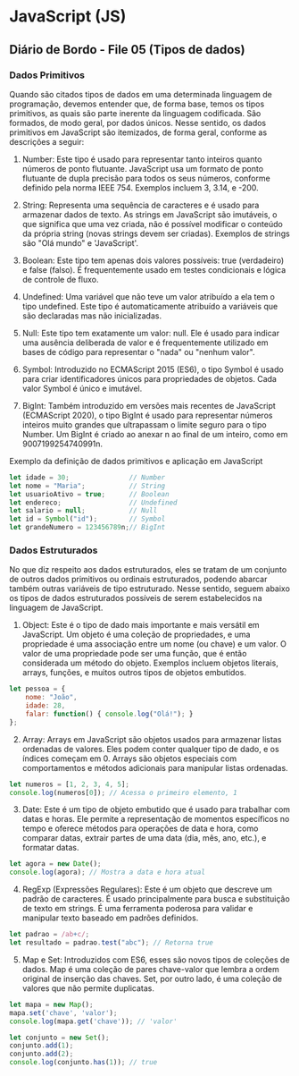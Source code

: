 # JavaScript (JS)
## Diário de Bordo - File 05 (Tipos de dados)
### Dados Primitivos

Quando são citados tipos de dados em uma determinada linguagem de programação, devemos entender que, de forma base, temos os tipos primitivos, as quais são parte inerente da linguagem codificada. Sâo formados, de modo geral, por dados únicos.
Nesse sentido, os dados primitivos em JavaScript são itemizados, de forma geral, conforme as descrições a seguir:

1. Number: Este tipo é usado para representar tanto inteiros quanto números de ponto flutuante. JavaScript usa um formato de ponto flutuante de dupla precisão para todos os seus números, conforme definido pela norma IEEE 754. Exemplos incluem 3, 3.14, e -200.

2. String: Representa uma sequência de caracteres e é usado para armazenar dados de texto. As strings em JavaScript são imutáveis, o que significa que uma vez criada, não é possível modificar o conteúdo da própria string (novas strings devem ser criadas). Exemplos de strings são "Olá mundo" e 'JavaScript'.

3. Boolean: Este tipo tem apenas dois valores possíveis: true (verdadeiro) e false (falso). É frequentemente usado em testes condicionais e lógica de controle de fluxo.

4. Undefined: Uma variável que não teve um valor atribuído a ela tem o tipo undefined. Este tipo é automaticamente atribuído a variáveis que são declaradas mas não inicializadas.

5. Null: Este tipo tem exatamente um valor: null. Ele é usado para indicar uma ausência deliberada de valor e é frequentemente utilizado em bases de código para representar o "nada" ou "nenhum valor".

6. Symbol: Introduzido no ECMAScript 2015 (ES6), o tipo Symbol é usado para criar identificadores únicos para propriedades de objetos. Cada valor Symbol é único e imutável.

7. BigInt: Também introduzido em versões mais recentes de JavaScript (ECMAScript 2020), o tipo BigInt é usado para representar números inteiros muito grandes que ultrapassam o limite seguro para o tipo Number. Um BigInt é criado ao anexar n ao final de um inteiro, como em 9007199254740991n.

Exemplo da definição de dados primitivos e aplicação em JavaScript

~~~javascript
let idade = 30;               // Number
let nome = "Maria";           // String
let usuarioAtivo = true;      // Boolean
let endereco;                 // Undefined
let salario = null;           // Null
let id = Symbol("id");        // Symbol
let grandeNumero = 123456789n;// BigInt
~~~


### Dados Estruturados
No que diz respeito aos dados estruturados, eles se tratam de um conjunto de outros dados primitivos ou ordinais estruturados, podendo abarcar também outras variáveis de tipo estruturado. Nesse sentido, seguem abaixo os tipos de dados estruturados possíveis de serem estabelecidos na linguagem de JavaScript.

1. Object: Este é o tipo de dado mais importante e mais versátil em JavaScript. Um objeto é uma coleção de propriedades, e uma propriedade é uma associação entre um nome (ou chave) e um valor. O valor de uma propriedade pode ser uma função, que é então considerada um método do objeto. Exemplos incluem objetos literais, arrays, funções, e muitos outros tipos de objetos embutidos.

~~~javascript
let pessoa = {
    nome: "João",
    idade: 28,
    falar: function() { console.log("Olá!"); }
};
~~~

2. Array: Arrays em JavaScript são objetos usados para armazenar listas ordenadas de valores. Eles podem conter qualquer tipo de dado, e os índices começam em 0. Arrays são objetos especiais com comportamentos e métodos adicionais para manipular listas ordenadas.
~~~javascript
let numeros = [1, 2, 3, 4, 5];
console.log(numeros[0]); // Acessa o primeiro elemento, 1
~~~

3. Date: Este é um tipo de objeto embutido que é usado para trabalhar com datas e horas. Ele permite a representação de momentos específicos no tempo e oferece métodos para operações de data e hora, como comparar datas, extrair partes de uma data (dia, mês, ano, etc.), e formatar datas.
~~~javascript
let agora = new Date();
console.log(agora); // Mostra a data e hora atual
~~~

4. RegExp (Expressões Regulares): Este é um objeto que descreve um padrão de caracteres. É usado principalmente para busca e substituição de texto em strings. É uma ferramenta poderosa para validar e manipular texto baseado em padrões definidos.
~~~javascript
let padrao = /ab+c/;
let resultado = padrao.test("abc"); // Retorna true
~~~

5. Map e Set: Introduzidos com ES6, esses são novos tipos de coleções de dados. Map é uma coleção de pares chave-valor que lembra a ordem original de inserção das chaves. Set, por outro lado, é uma coleção de valores que não permite duplicatas.
~~~javascript
let mapa = new Map();
mapa.set('chave', 'valor');
console.log(mapa.get('chave')); // 'valor'

let conjunto = new Set();
conjunto.add(1);
conjunto.add(2);
console.log(conjunto.has(1)); // true
~~~
